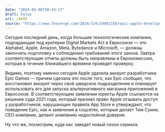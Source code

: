 ```yaml
---
date: "2024-03-06T20:43:17"
draft: False
url: /4695
source: "https://www.theverge.com/2024/3/6/24092158/epic-apple-developer-account-terminated-digital-markets-act-alternative-ios-app-store"
---
```


Сегодня последний день, когда большие технологические компании, подпадающие под критерии Digital Markets Act в Евросоюзе — это Alphabet, Apple, Amazon, Meta, Bytedance и Microsoft, — должны закончить подготовку к соблюдению требований этого закона. Завтра соответствующие отчеты должны быть направлены в Еврокомиссию, которая в течение ближайшего времени проведет проверку.

Видимо, поэтому именно сегодня Apple удалила аккаунт разработчика Epic Games — причем сделала это после того, как Epic сообщил, что восстановил аккаунт через своё шведское подразделение и планирует использовать его для запуска альтернативного магазина приложений в Евросоюзе. В соответствующем заявлении юристы Apple ссылаются на решение суда 2021 года, который признал право Apple отзывать доступ у разработчиков, нарушающих правила App Store и утверждают, что поведение Epic, как и заявления в соцсетях, которые делает Тим Суини, CEO компании, делают компанию недостойной доверия.

Ну что же, посмотрим, куда нас заведет новый сезон сериала.
